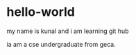 # hello-world
<P>my name is kunal  and i am learning git hub</P>
 ia am a   cse undergraduate from geca. 
